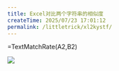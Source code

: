 ```yaml
---
title: Excel对比两个字符串的相似度
createTime: 2025/07/23 17:01:12
permalink: /littletrick/xl2kystf/
---
```

=TextMatchRate(A2,B2)

![](https://cdn.nlark.com/yuque/0/2022/png/683747/1663119962824-8ebb52fc-abfa-46c5-aa0d-770c3709ef1e.png)

